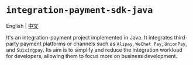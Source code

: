 # `integration-payment-sdk-java`

English | [中文](./README_zh_CN.md)

It's an integration-payment project implemented in Java. It integrates third-party payment platforms or channels such
as `Alipay`, `WeChat Pay`, `UnionPay`, and `Suixingpay`. Its aim is to simplify and reduce the integration workload for
developers, allowing them to focus more on business development.
